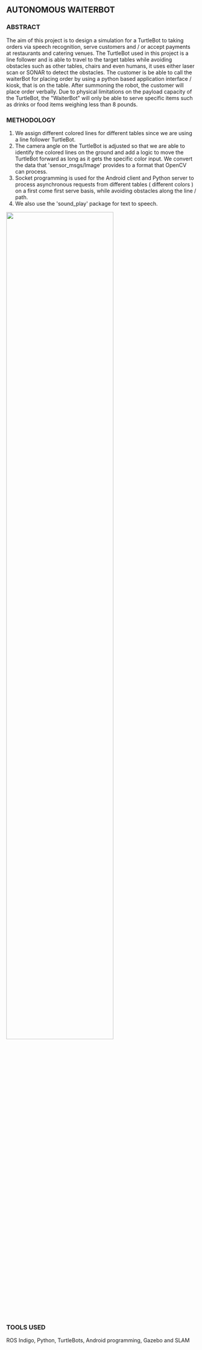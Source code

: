 ## AUTONOMOUS WAITERBOT

### ABSTRACT
The aim of this project is to design a simulation for a TurtleBot to taking orders via speech recognition, serve customers and / or accept payments at restaurants and catering venues. The TurtleBot used in this project is a line follower and is able to travel to the target tables while avoiding obstacles such as other tables, chairs and even humans, it uses either laser scan or SONAR to detect the obstacles. The customer is be able to call the waiterBot for placing order by using a python based application interface / kiosk, that is on the table. After summoning the robot, the customer will place order verbally. Due to physical limitations on the payload capacity of the TurtleBot, the "WaiterBot" will only be able to serve specific items such as drinks or food items weighing less than 8 pounds. 

### METHODOLOGY
1. We assign different colored lines for different tables since we are using a line follower TurtleBot.
2. The camera angle on the TurtleBot is adjusted so that we are able to identify the colored lines on the ground and add a logic to move the TurtleBot forward as long as it gets the specific color input. We convert the data that 'sensor_msgs/Image' provides to a format that OpenCV can process.
3. Socket programming is used for the Android client and Python server to process asynchronous requests from different tables ( different colors ) on a first come first serve basis, while avoiding obstacles along the line / path.
4. We also use the 'sound_play' package for text to speech.

<!--![waiterbot](https://user-images.githubusercontent.com/30382104/59148712-601e8700-89da-11e9-97df-0d24661d097e.gif)-->

<img src= "https://user-images.githubusercontent.com/30382104/59148619-44ff4780-89d9-11e9-8088-08535e0a4fc2.gif" width="75%">

### TOOLS USED
ROS Indigo, Python, TurtleBots, Android programming, Gazebo and SLAM
